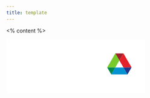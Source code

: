 ```yaml
---
title: template
---
```

<!-- .slide style="text-align:left; line-height:1.5em;" -->

<grid drag="100 100" style="top:0!important; width:98%!important; text-align:left; ">

<% content %>
</grid>

<grid drag="100 8" drop="bottom" align="bottomright" >

![](https://raw.githubusercontent.com/saforem2/physicsseminar/main/assets/Argonne_cmyk_white.svg)

</grid>